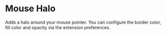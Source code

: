 # Mouse Halo

Adds a halo around your mouse pointer. You can configure the border color, fill color and opacity via the extension preferences.
